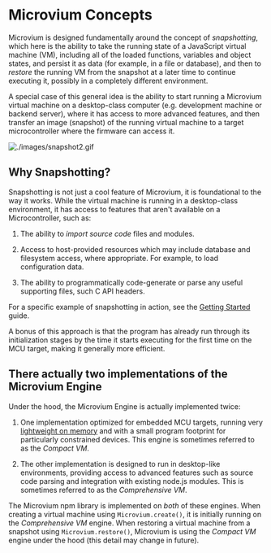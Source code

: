 # Microvium Concepts

Microvium is designed fundamentally around the concept of _snapshotting_, which here is the ability to take the running state of a JavaScript virtual machine (VM), including all of the loaded functions, variables and object states, and persist it as data (for example, in a file or database), and then to _restore_ the running VM from the snapshot at a later time to continue executing it, possibly in a completely different environment.

A special case of this general idea is the ability to start running a Microvium virtual machine on a desktop-class computer (e.g. development machine or backend server), where it has access to more advanced features, and then transfer an image (snapshot) of the running virtual machine to a target microcontroller where the firmware can access it.

![./images/snapshot2.gif](./images/snapshot2.gif)

## Why Snapshotting?

Snapshotting is not just a cool feature of Microvium, it is foundational to the way it works. While the virtual machine is running in a desktop-class environment, it has access to features that aren't available on a Microcontroller, such as:

  1. The ability to _import source code_ files and modules.

  2. Access to host-provided resources which may include database and filesystem access, where appropriate. For example, to load configuration data.

  3. The ability to programmatically code-generate or parse any useful supporting files, such C API headers.

For a specific example of snapshotting in action, see the [Getting Started](./getting-started.md) guide.

A bonus of this approach is that the program has already run through its initialization stages by the time it starts executing for the first time on the MCU target, making it generally more efficient.

## There actually two implementations of the Microvium Engine

Under the hood, the Microvium Engine is actually implemented twice:

  1. One implementation optimized for embedded MCU targets, running very [lightweight on memory](./native-host/memory-usage.md) and with a small program footprint for particularly constrained devices. This engine is sometimes referred to as the _Compact VM_.

  2. The other implementation is designed to run in desktop-like environments, providing access to advanced features such as source code parsing and integration with existing node.js modules. This is sometimes referred to as the _Comprehensive VM_.

The Microvium npm library is implemented on _both_ of these engines. When creating a virtual machine using `Microvium.create()`, it is initially running on the _Comprehensive VM_ engine. When restoring a virtual machine from a snapshot using `Microvium.restore()`, Microvium is using the _Compact VM_ engine under the hood (this detail may change in future).
